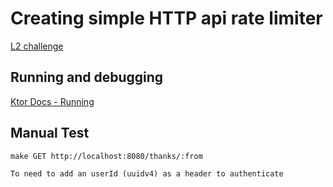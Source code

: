 # Creating simple HTTP api rate limiter

[L2 challenge](https://thorn-paperback-665.notion.site/L2-Coding-Challenge-f55f26875e1c4871b528f07e109c0e52)

## Running and debugging
[Ktor Docs - Running](https://ktor.io/docs/running.html)

## Manual Test

    make GET http://localhost:8080/thanks/:from 

    To need to add an userId (uuidv4) as a header to authenticate

